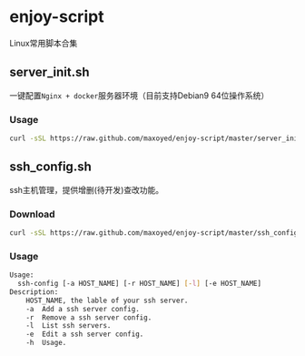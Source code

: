 # enjoy-script
Linux常用脚本合集

## server_init.sh
一键配置`Nginx + docker`服务器环境（目前支持Debian9 64位操作系统）

### Usage
```bash
curl -sSL https://raw.github.com/maxoyed/enjoy-script/master/server_init.sh | sh
```

## ssh_config.sh
ssh主机管理，提供增删(待开发)查改功能。

### Download
```bash
curl -sSL https://raw.github.com/maxoyed/enjoy-script/master/ssh_config.sh
```

### Usage
```bash
Usage:
  ssh-config [-a HOST_NAME] [-r HOST_NAME] [-l] [-e HOST_NAME]
Description:
    HOST_NAME, the lable of your ssh server.
    -a  Add a ssh server config.
    -r  Remove a ssh server config.
    -l  List ssh servers.
    -e  Edit a ssh server config.
    -h  Usage.
```

